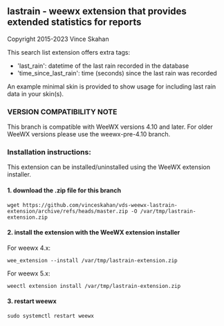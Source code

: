 
## lastrain - weewx extension that provides extended statistics for reports
Copyright 2015-2023 Vince Skahan

This search list extension offers extra tags:

  * 'last_rain':            datetime of the last rain recorded in the database
  * 'time_since_last_rain': time (seconds) since the last rain was recorded

An example minimal skin is provided to show usage for including last rain data in your skin(s).

### VERSION COMPATIBILITY NOTE
This branch is compatible with WeeWX versions 4.10 and later. For older WeeWX versions please use the weewx-pre-4.10 branch.

### Installation instructions:
This extension can be installed/uninstalled using the WeeWX extension installer.

#### 1. download the .zip file for this branch

`wget https://github.com/vinceskahan/vds-weewx-lastrain-extension/archive/refs/heads/master.zip -O /var/tmp/lastrain-extension.zip`

#### 2. install the extension with the WeeWX extension installer

For weewx 4.x:

`wee_extension --install /var/tmp/lastrain-extension.zip`

For weewx 5.x:

`weectl extension install /var/tmp/lastrain-extension.zip`

#### 3. restart weewx

`sudo systemctl restart weewx`

